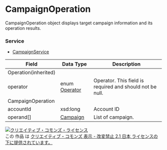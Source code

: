 # CampaignOperation
CampaignOperation object displays target campaign information and its operation results.
### Service
+ [CampaignService](../services/CampaignService.md)

| Field | Data Type | Description | 
|---|---|---|
| Operation(inherited)||||
| operator| enum <a href="./Operator.md">Operator</a>| Operator. This field is required and should not be null.| Req |
| CampaignOperation||||
| accountId| xsd:long| Account ID| Req |
| operand[]| <a href="./Campaign.md">Campaign</a>| List of campaign.| Req |
<a rel="license" href="http://creativecommons.org/licenses/by-nd/2.1/jp/"><img alt="クリエイティブ・コモンズ・ライセンス" style="border-width:0" src="https://i.creativecommons.org/l/by-nd/2.1/jp/88x31.png" /></a><br />この 作品 は <a rel="license" href="http://creativecommons.org/licenses/by-nd/2.1/jp/">クリエイティブ・コモンズ 表示 - 改変禁止 2.1 日本 ライセンスの下に提供されています。</a>
